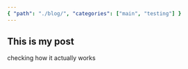 ```yaml
---
{ "path": "./blog/", "categories": ["main", "testing"] }
---
```


## This is my post

checking how it actually works
